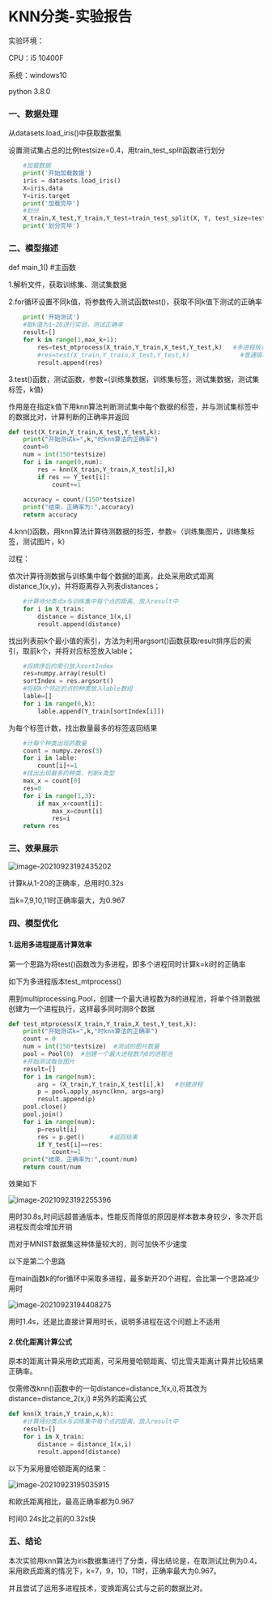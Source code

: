 # KNN分类-实验报告

实验环境：

CPU：i5 10400F

系统：windows10

python 3.8.0

### 一、数据处理

从datasets.load_iris()中获取数据集

设置测试集占总的比例testsize=0.4，用train_test_split函数进行划分

```python
	#加载数据
	print('开始加载数据')
    iris = datasets.load_iris()
    X=iris.data
    Y=iris.target
    print('加载完毕')
    #划分
    X_train,X_test,Y_train,Y_test=train_test_split(X, Y, test_size=testsize, random_state=0)
    print('划分完毕')
```



### 二、模型描述

def main_1()  	#主函数

1.解析文件，获取训练集、测试集数据

2.for循环设置不同k值，将参数传入测试函数test()，获取不同k值下测试的正确率

```python
	print('开始测试')
    #取k值为1~20进行实验，测试正确率
    result=[]
    for k in range(1,max_k+1):
        res=test_mtprocess(X_train,Y_train,X_test,Y_test,k)   #多进程版本
        #res=test(X_train,Y_train,X_test,Y_test,k)              #普通版本
        result.append(res)
```

3.test()函数，测试函数，参数=(训练集数据，训练集标签，测试集数据，测试集标签，k值)

​	作用是在指定k值下用knn算法判断测试集中每个数据的标签，并与测试集标签中的数据比对，计算判断的正确率并返回

```python
def test(X_train,Y_train,X_test,Y_test,k):
    print("开始测试k=",k,"时knn算法的正确率")
    count=0
    num = int(150*testsize)
    for i in range(0,num):
        res = knn(X_train,Y_train,X_test[i],k)
        if res == Y_test[i]:
            count+=1
        
    accuracy = count/(150*testsize)
    print("结束，正确率为:",accuracy)
    return accuracy
```



4.knn()函数，用knn算法计算待测数据的标签，参数=（训练集图片，训练集标签，测试图片，k）

过程：

​	依次计算待测数据与训练集中每个数据的距离，此处采用欧式距离distance_1(x,y)，并将距离存入列表distances；

```python
    #计算待分类点x与训练集中每个点的距离，放入result中
    for i in X_train:
        distance = distance_1(x,i)
        result.append(distance)
```

​	找出列表前k个最小值的索引，方法为利用argsort()函数获取result排序后的索引，取前k个，并将对应标签放入lable；

```python
    #将排序后的索引放入sortIndex
    res=numpy.array(result)
    sortIndex = res.argsort()
    #将前k个邻近的点的种类放入lable数组
    lable=[]
    for i in range(0,k):
        lable.append(Y_train[sortIndex[i]])
```

为每个标签计数，找出数量最多的标签返回结果

```python
    #计每个种类出现的数量
    count = numpy.zeros(3)
    for i in lable:
        count[i]+=1
    #找出出现最多的种类，判断x类型
    max_x = count[0]
    res=0
    for i in range(1,3):
        if max_x<count[i]:
            max_x=count[i]
            res=i
    return res
```

### 三、效果展示

![image-20210923192435202](报告.assets/image-20210923192435202.png)

计算k从1-20的正确率，总用时0.32s

当k=7,9,10,11时正确率最大，为0.967



### 四、模型优化

#### 1.运用多进程提高计算效率

第一个思路为将test()函数改为多进程，即多个进程同时计算k=ki时的正确率

如下为多进程版本test_mtprocess()

用到multiprocessing.Pool，创建一个最大进程数为8的进程池，将单个待测数据创建为一个进程执行，这样最多同时测8个数据

```python
def test_mtprocess(X_train,Y_train,X_test,Y_test,k):
    print("开始测试k=",k,"时knn算法的正确率")
    count = 0
    num = int(150*testsize)  #测试的图片数量
    pool = Pool(8)  #创建一个最大进程数为8的进程池
    #开始测试每张图片
    result=[]
    for i in range(num):
        arg = (X_train,Y_train,X_test[i],k)   #创建进程
        p = pool.apply_async(knn, args=arg)
        result.append(p)
    pool.close()
    pool.join()
    for i in range(num):
        p=result[i]
        res = p.get()       #返回结果
        if Y_test[i]==res:
            count+=1  
    print("结束，正确率为:",count/num)
    return count/num
```

效果如下

![image-20210923192255396](报告.assets/image-20210923192255396.png)

用时30.8s,时间远超普通版本，性能反而降低的原因是样本数本身较少，多次开启进程反而会增加开销

而对于MNIST数据集这种体量较大的，则可加快不少速度



以下是第二个思路

在main函数k的for循环中采取多进程，最多新开20个进程，会比第一个思路减少用时

![image-20210923194408275](报告.assets/image-20210923194408275.png)

用时1.4s，还是比直接计算用时长，说明多进程在这个问题上不适用



#### 2.优化距离计算公式

原本的距离计算采用欧式距离，可采用曼哈顿距离、切比雪夫距离计算并比较结果正确率。

仅需修改knn()函数中的一句distance=distance_1(x,i),将其改为distance=distance_2(x,i) #另外的距离公式

```python
def knn(X_train,Y_train,x,k):
    #计算待分类点x与训练集中每个点的距离，放入result中
    result=[]
    for i in X_train:
        distance = distance_1(x,i)
        result.append(distance)
```

以下为采用曼哈顿距离的结果：

![image-20210923195035915](报告.assets/image-20210923195035915.png)

和欧氏距离相比，最高正确率都为0.967

时间0.24s比之前的0.32s快



### 五、结论

本次实验用knn算法为iris数据集进行了分类，得出结论是，在取测试比例为0.4，采用欧氏距离的情况下，k=7，9，10，11时，正确率最大为0.967。

并且尝试了运用多进程技术，变换距离公式与之前的数据比对。
